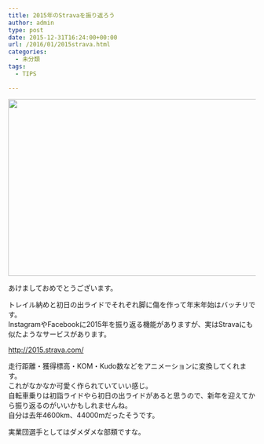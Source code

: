 ```yaml
---
title: 2015年のStravaを振り返ろう
author: admin
type: post
date: 2015-12-31T16:24:00+00:00
url: /2016/01/2015strava.html
categories:
  - 未分類
tags:
  - TIPS

---
```

<div class="separator" style="clear: both; text-align: center;">
</div>



<div class="separator" style="clear: both; text-align: center;">
  <img border="0" height="360" src="https://blog.gensobunya.net/wp-content/uploads/2016/01/DSC_6882.jpg" width="640" />
</div>

<div>
</div>

<div>
</div>

あけましておめでとうございます。

<div>
  </p>

  <div>
    トレイル納めと初日の出ライドでそれぞれ脚に傷を作って年末年始はバッチリです。
  </div>
</div>

<div>
  InstagramやFacebookに2015年を振り返る機能がありますが、実はStravaにも似たようなサービスがあります。
</div>

<div>
</div>

<http://2015.strava.com/>

<div>
</div>

<div>
  走行距離・獲得標高・KOM・Kudo数などをアニメーションに変換してくれます。
</div>

<div>
  これがなかなか可愛く作られていていい感じ。
</div>

<div>
  自転車乗りは初詣ライドやら初日の出ライドがあると思うので、新年を迎えてから振り返るのがいいかもしれませんね。
</div>

<div>
</div>

<div>
</div>

<div>
  自分は去年4600km、44000mだったそうです。</p>

  <div>
    実業団選手としてはダメダメな部類ですな。
  </div>
</div>

